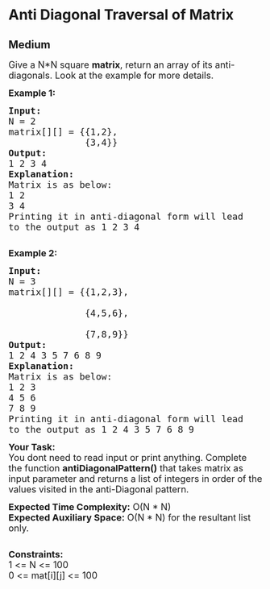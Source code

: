 # Anti Diagonal Traversal of Matrix
## Medium
<div class="problems_problem_content__Xm_eO"><p><span style="font-size:18px">Give a N*N square <strong>matrix</strong>, return an array of its anti-diagonals. Look at the example for more details.</span></p>

<p><span style="font-size:18px"><strong>Example 1:</strong></span></p>

<pre><span style="font-size:18px"><strong>Input:</strong>
N = 2
matrix[][] = {{1,2},
              {3,4}}
<strong>Output:</strong>
1 2 3 4
<strong>Explanation:</strong>
Matrix is as below:
1 2
3 4
Printing it in anti-diagonal form will lead
to the output as 1 2 3 4</span></pre>

<p><br>
<span style="font-size:18px"><strong>Example 2:</strong></span></p>

<pre><span style="font-size:18px"><strong>Input:</strong>
N = 3
matrix[][] = {{1,2,3},

              {4,5,6},

              {7,8,9}}
<strong>Output:</strong>
1 2 4 3 5 7 6 8 9
<strong>Explanation: </strong>
Matrix is as below:
1 2 3
4 5 6
7 8 9
Printing it in anti-diagonal form will lead
to the output as 1 2 4 3 5 7 6 8 9 </span></pre>

<p><span style="font-size:18px"><strong>Your Task:</strong><br>
You dont need to read input or print anything. Complete the function <strong>antiDiagonal</strong><strong>Pattern()</strong> that takes matrix as input parameter and returns a list of integers in order of the values visited in the anti-Diagonal&nbsp;pattern.&nbsp;</span></p>

<p><span style="font-size:18px"><strong>Expected Time Complexity:</strong> O(N * N)<br>
<strong>Expected Auxiliary Space:</strong> O(N * N) for the resultant list only.</span><br>
&nbsp;</p>

<p><span style="font-size:18px"><strong>Constraints:</strong><br>
1 &lt;= N &lt;= 100<br>
0 &lt;= mat[i][j] &lt;= 100</span></p>
</div>